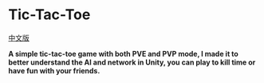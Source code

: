 # Tic-Tac-Toe

[中文版](README_zh.md)

**A simple tic-tac-toe game with both PVE and PVP mode,  I made it to better understand the AI and network in Unity, you can play to kill time or have fun with your friends.**